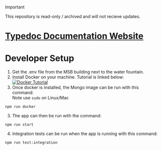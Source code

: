 > [!IMPORTANT]  
> This repository is read-only / archived and will not recieve updates.

# [Typedoc Documentation Website](https://sudokuru.github.io/UserGameStatistics/)<br>


# Developer Setup

1. Get the .env file from the MSB building next to the water fountain. 
2. Install Docker on your machine. Tutorial is linked below:<br>
   [![Docker Tutorial](https://img.youtube.com/vi/2ezNqqaSjq8/0.jpg)](https://www.youtube.com/watch?v=2ezNqqaSjq8)<br>
2. Once docker is installed, the Mongo image can be run with this command:<br>
Note use ```sudo``` on Linux/Mac<br>
```console
npm run docker
```
3. The app can then be run with the command:<br>
```console
npm run start
```
4. Integration tests can be run when the app is running with this command:<br>
```console
npm run test:integration
```
